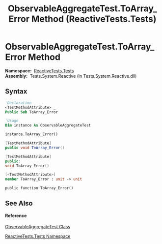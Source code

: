 ﻿---
title: ObservableAggregateTest.ToArray_Error Method  (ReactiveTests.Tests)
TOCTitle: ToArray_Error Method
ms:assetid: M:ReactiveTests.Tests.ObservableAggregateTest.ToArray_Error
ms:mtpsurl: https://msdn.microsoft.com/en-us/library/reactivetests.tests.observableaggregatetest.toarray_error(v=VS.103)
ms:contentKeyID: 36620054
ms.date: 06/28/2011
mtps_version: v=VS.103
f1_keywords:
- ReactiveTests.Tests.ObservableAggregateTest.ToArray_Error
dev_langs:
- CSharp
- JScript
- VB
- FSharp
- c++
---

# ObservableAggregateTest.ToArray\_Error Method

**Namespace:**  [ReactiveTests.Tests](hh289046\(v=vs.103\).md)  
**Assembly:**  Tests.System.Reactive (in Tests.System.Reactive.dll)

## Syntax

``` vb
'Declaration
<TestMethodAttribute> _
Public Sub ToArray_Error
```

``` vb
'Usage
Dim instance As ObservableAggregateTest

instance.ToArray_Error()
```

``` csharp
[TestMethodAttribute]
public void ToArray_Error()
```

``` c++
[TestMethodAttribute]
public:
void ToArray_Error()
```

``` fsharp
[<TestMethodAttribute>]
member ToArray_Error : unit -> unit 
```

``` jscript
public function ToArray_Error()
```

## See Also

#### Reference

[ObservableAggregateTest Class](hh314823\(v=vs.103\).md)

[ReactiveTests.Tests Namespace](hh289046\(v=vs.103\).md)

